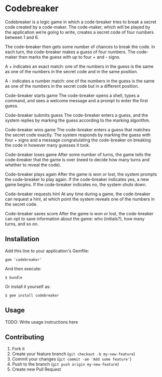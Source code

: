 # Codebreaker

Codebreaker is a logic game in which a code-breaker tries to break a
secret code created by a code-maker. The code-maker, which will be
played by the application we’re going to write, creates a secret code of
four numbers between 1 and 6.

The code-breaker then gets some number of chances to break the code. In
each turn, the code-breaker makes a guess of four numbers. The
code-maker then marks the guess with up to four + and - signs.

A + indicates an exact match: one of the numbers in the guess is the
same as one of the numbers in the secret code and in the same position.

A - indicates a number match: one of the numbers in the guess is the
same as one of the numbers in the secret code but in a different
position.



Code-breaker starts game
The code-breaker opens a shell, types a command, and sees a welcome
message and a prompt to enter the first guess.

Code-breaker submits guess
The code-breaker enters a guess, and the system replies by marking the
guess according to the marking algorithm.

Code-breaker wins game
The code-breaker enters a guess that matches the secret code exactly.
The system responds by marking the guess with four + signs and a message
congratulating the code-breaker on breaking the code in however many
guesses it took.

Code-breaker loses game
After some number of turns, the game tells the code-breaker that the
game is over (need to decide how many turns and whether to reveal the
code).

Code-breaker plays again
After the game is won or lost, the system prompts the code-breaker to
play again. If the code-breaker indicates yes, a new game begins. If the
code-breaker indicates no, the system shuts down.

Code-breaker requests hint
At any time during a game, the code-breaker can request a hint, at which
point the system reveals one of the numbers in the secret code.

Code-breaker saves score
After the game is won or lost, the code-breaker can opt to save
information about the game: who (initials?), how many turns, and so on.

## Installation

Add this line to your application's Gemfile:

    gem 'codebreaker'

And then execute:

    $ bundle

Or install it yourself as:

    $ gem install codebreaker

## Usage

TODO: Write usage instructions here

## Contributing

1. Fork it
2. Create your feature branch (`git checkout -b my-new-feature`)
3. Commit your changes (`git commit -am 'Add some feature'`)
4. Push to the branch (`git push origin my-new-feature`)
5. Create new Pull Request
